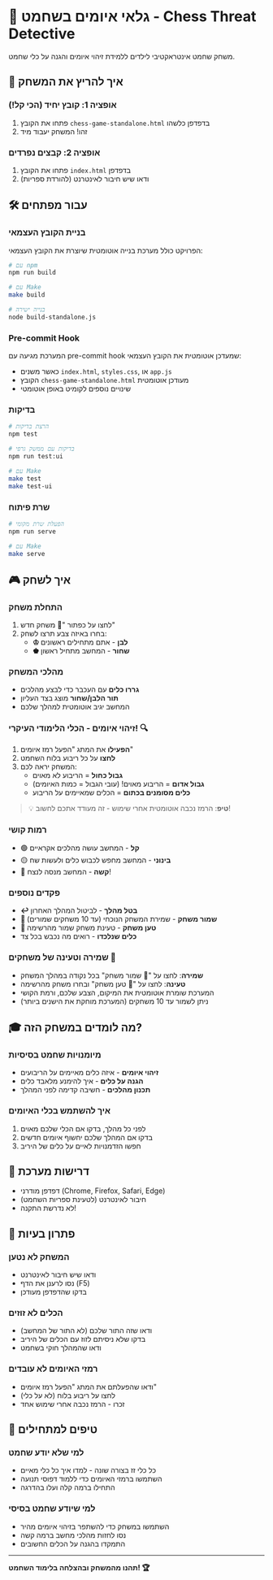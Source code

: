 # 🎯 גלאי איומים בשחמט - Chess Threat Detective

משחק שחמט אינטראקטיבי לילדים ללמידת זיהוי איומים והגנה על כלי שחמט.

## 🚀 איך להריץ את המשחק

### אופציה 1: קובץ יחיד (הכי קל!)
1. פתחו את הקובץ `chess-game-standalone.html` בדפדפן כלשהו
2. זהו! המשחק יעבוד מיד

### אופציה 2: קבצים נפרדים
1. פתחו את הקובץ `index.html` בדפדפן
2. ודאו שיש חיבור לאינטרנט (להורדת ספריות)

## 🛠️ עבור מפתחים

### בניית הקובץ העצמאי
הפרויקט כולל מערכת בנייה אוטומטית שיוצרת את הקובץ העצמאי:

```bash
# עם npm
npm run build

# עם Make
make build

# בנייה ישירה
node build-standalone.js
```

### Pre-commit Hook
המערכת מגיעה עם pre-commit hook שמעדכן אוטומטית את הקובץ העצמאי:
- כאשר משנים `index.html`, `styles.css`, או `app.js`
- הקובץ `chess-game-standalone.html` מעודכן אוטומטית
- שינויים נוספים לקומיט באופן אוטומטי

### בדיקות
```bash
# הרצת בדיקות
npm test

# בדיקות עם ממשק גרפי
npm run test:ui

# עם Make
make test
make test-ui
```

### שרת פיתוח
```bash
# הפעלת שרת מקומי
npm run serve

# עם Make
make serve
```

## 🎮 איך לשחק

### התחלת משחק
1. לחצו על כפתור "🔄 משחק חדש"
2. בחרו באיזה צבע תרצו לשחק:
   - **♔ לבן** - אתם מתחילים ראשונים
   - **♚ שחור** - המחשב מתחיל ראשון

### מהלכי המשחק
- **גררו כלים** עם העכבר כדי לבצע מהלכים
- **תור הלבן/שחור** מוצג בצד העליון
- המחשב יגיב אוטומטית למהלך שלכם

### זיהוי איומים - הכלי הלימודי העיקרי! 🔍
1. **הפעילו** את המתג "הפעל רמז איומים"
2. **לחצו** על כל ריבוע בלוח השחמט
3. המשחק יראה לכם:
   - **גבול כחול** = הריבוע לא מאוים
   - **גבול אדום** = הריבוע מאוים! (עובי הגבול = כמות האיומים)
   - **כלים מסומנים בכתום** = הכלים שמאיימים על הריבוע

> 💡 **טיפ**: הרמז נכבה אוטומטית אחרי שימוש - זה מעודד אתכם לחשוב!

### רמות קושי
- 🟢 **קל** - המחשב עושה מהלכים אקראיים
- 🟡 **בינוני** - המחשב מחפש לכבוש כלים ולעשות שח
- 🔴 **קשה** - המחשב מנסה לנצח!

### פקדים נוספים
- **↩️ בטל מהלך** - לביטול המהלך האחרון
- **💾 שמור משחק** - שמירת המשחק הנוכחי (עד 10 משחקים שמורים)
- **📁 טען משחק** - טעינת משחק שמור מהרשימה
- **כלים שנלכדו** - רואים מה נכבש בכל צד

### שמירה וטעינה של משחקים 💾
- **שמירה**: לחצו על "💾 שמור משחק" בכל נקודה במהלך המשחק
- **טעינה**: לחצו על "📁 טען משחק" ובחרו משחק מהרשימה
- המערכת שומרת אוטומטית את המיקום, הצבע שלכם, ורמת הקושי
- ניתן לשמור עד 10 משחקים (המערכת מוחקת את הישנים ביותר)

## 🎓 מה לומדים במשחק הזה?

### מיומנויות שחמט בסיסיות
- **זיהוי איומים** - איזה כלים מאיימים על הריבועים
- **הגנה על כלים** - איך להימנע מלאבד כלים
- **תכנון מהלכים** - חשיבה קדימה לפני המהלך

### איך להשתמש בכלי האיומים
1. לפני כל מהלך, בדקו אם הכלי שלכם מאוים
2. בדקו אם המהלך שלכם יחשוף איומים חדשים
3. חפשו הזדמנויות לאיים על כלים של היריב

## 📱 דרישות מערכת

- דפדפן מודרני (Chrome, Firefox, Safari, Edge)
- חיבור לאינטרנט (לטעינת ספריות השחמט)
- לא נדרשת התקנה!

## 🔧 פתרון בעיות

### המשחק לא נטען
- ודאו שיש חיבור לאינטרנט
- נסו לרענן את הדף (F5)
- בדקו שהדפדפן מעודכן

### הכלים לא זוזים
- ודאו שזה התור שלכם (לא התור של המחשב)
- בדקו שלא ניסיתם לזוז עם הכלים של היריב
- ודאו שהמהלך חוקי בשחמט

### רמזי האיומים לא עובדים
- ודאו שהפעלתם את המתג "הפעל רמז איומים"
- לחצו על ריבוע בלוח (לא על כלי)
- זכרו - הרמז נכבה אחרי שימוש אחד

## 🎯 טיפים למתחילים

### למי שלא יודע שחמט
- כל כלי זז בצורה שונה - למדו איך כל כלי מאיים
- השתמשו ברמזי האיומים כדי ללמוד דפוסי תנועה
- התחילו ברמה קלה ועלו בהדרגה

### למי שיודע שחמט בסיסי
- השתמשו במשחק כדי להשתפר בזיהוי איומים מהיר
- נסו לחזות מהלכי מחשב ברמה קשה
- התמקדו בהגנה על הכלים החשובים

---

**תהנו מהמשחק ובהצלחה בלימוד השחמט! 🏆**